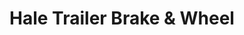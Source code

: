 ---
title: "Hale Trailer Brake & Wheel"
url: /elkton/hale-trailer-brake-und-wheel/
shop: Anhänger
---